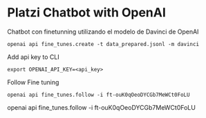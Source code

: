# Platzi Chatbot with OpenAI

Chatbot con finetunning utilizando el modelo de Davinci de OpenAI

```
openai api fine_tunes.create -t data_prepared.jsonl -m davinci
```

Add api key to CLI

```
export OPENAI_API_KEY=<api_key>
```

Follow Fine tuning

```
openai api fine_tunes.follow -i ft-ouK0qOeoDYCGb7MeWCt0FoLU
```
openai api fine_tunes.follow -i ft-ouK0qOeoDYCGb7MeWCt0FoLU
